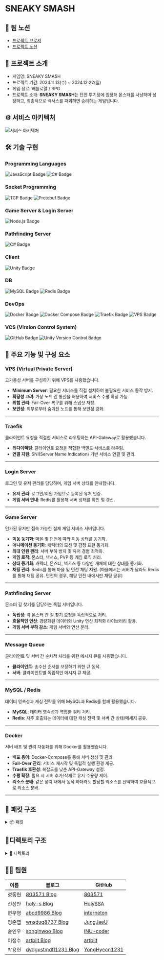 # SNEAKY SMASH

## 🎈 팀 노션

- [프로젝트 브로셔](https://pollen-violin-7c8.notion.site/SNEAKY-SMASH-164ca0528acf8072a337cc4abd620ab6)
- [프로젝트 노션](https://teamsparta.notion.site/8-b5a0145e1e434ae6b45ca653cdfa04d2)

## 👋 프로젝트 소개

- 게임명: SNEAKY SMASH
- 프로젝트 기간: 2024.11.13(수) ~ 2024.12.22(일)
- 게임 장르: 배틀로얄 / RPG
- 프로젝트 소개: **SNEAKY SMASH**는 던전 투기장에 입장해 몬스터를 사냥하며 성장하고, 최종적으로 넥서스를 파괴하면 승리하는 게임입니다.

## ⚙️ 서비스 아키텍처

![서비스 아키텍처](https://github.com/user-attachments/assets/1cf53135-a523-4f57-8f92-5a67a8c22240)

## 🛠️ 기술 구현

### Programming Languages

<p align="left">
  <img src="https://img.shields.io/badge/JavaScript-yellow?style=for-the-badge&logo=javascript&logoColor=white" alt="JavaScript Badge"/>
  <img src="https://img.shields.io/badge/C%23-239120?style=for-the-badge&logo=csharp&logoColor=white" alt="C# Badge"/>
</p>

### Socket Programming

<p align="left">
  <img src="https://img.shields.io/badge/TCP-00599C?style=for-the-badge&logo=protocol&logoColor=white" alt="TCP Badge"/>
  <img src="https://img.shields.io/badge/Protobuf-336791?style=for-the-badge&logo=google&logoColor=white" alt="Protobuf Badge"/>
</p>

### Game Server & Login Server

<img src="https://img.shields.io/badge/Node.js-339933?style=for-the-badge&logo=node.js&logoColor=white" alt="Node.js Badge"/>

### Pathfinding Server

<img src="https://img.shields.io/badge/C%23-239120?style=for-the-badge&logo=csharp&logoColor=white" alt="C# Badge"/>

### Client

<img src="https://img.shields.io/badge/Unity-000000?style=for-the-badge&logo=unity&logoColor=white" alt="Unity Badge"/>

### DB

<p align="left">
  <img src="https://img.shields.io/badge/MySQL-4479A1?style=for-the-badge&logo=mysql&logoColor=white" alt="MySQL Badge"/>
  <img src="https://img.shields.io/badge/Redis-DC382D?style=for-the-badge&logo=redis&logoColor=white" alt="Redis Badge"/>
</p>

### DevOps

<p align="left">
  <img src="https://img.shields.io/badge/Docker-2496ED?style=for-the-badge&logo=docker&logoColor=white" alt="Docker Badge"/>
  <img src="https://img.shields.io/badge/Docker%20Compose-2496ED?style=for-the-badge&logo=docker&logoColor=white" alt="Docker Compose Badge"/>
  <img src="https://img.shields.io/badge/Traefik-000000?style=for-the-badge&logo=traefik&logoColor=white" alt="Traefik Badge"/>
  <img src="https://img.shields.io/badge/VPS-FF6600?style=for-the-badge&logo=linux&logoColor=white" alt="VPS Badge"/>
</p>

### VCS (Virsion Control System)

<p align="left">
  <img src="https://img.shields.io/badge/GitHub-181717?style=for-the-badge&logo=github&logoColor=white" alt="GitHub Badge"/>
  <img src="https://img.shields.io/badge/Unity%20Version%20Control-000000?style=for-the-badge&logo=unity&logoColor=white" alt="Unity Version Control Badge"/>
</p>

## 📌 주요 기능 및 구성 요소

### **VPS (Virtual Private Server)**

고가용성 서버를 구성하기 위해 VPS를 사용했습니다.

- **Minimum Server**: 필요한 서비스를 직접 설치하여 불필요한 서비스 동작 방지.
- **확장성 고려**: 가상 노드 간 통신을 허용하여 서비스 수평 확장 가능.
- **위험 관리**: Fail-Over 복구를 위해 스냅샷 저장.
- **보안성**: 외부로부터 숨겨진 노드를 통해 보안성 강화.

---

### **Traefik**

클라이언트 요청을 적절한 서비스로 라우팅하는 API-Gateway로 활용했습니다.

- **리다이렉팅**: 클라이언트 요청을 적합한 백엔드 서비스로 라우팅.
- **연결 지원**: SNI(Server Name Indication) 기반 서비스 연결 및 관리.

---

### **Login Server**

로그인 및 유저 관리를 담당하며, 게임 서버 상태를 안내합니다.

- **유저 관리**: 로그인/회원 가입으로 등록된 유저 인증.
- **게임 서버 안내**: Redis를 활용해 서버 상태를 확인 및 갱신.

---

### **Game Server**

인가된 유저만 접속 가능한 실제 게임 서비스 서버입니다.

- **이동 동기화**: 마을 및 던전에 따라 이동 상태를 동기화.
- **애니메이션 동기화**: 캐릭터의 모션 및 감정 표현 동기화.
- **최대 인원 관리**: 서버 부하 방지 및 유저 경험 최적화.
- **게임 로직**: 몬스터, 넥서스, PVP 등 게임 로직 처리.
- **상태 동기화**: 캐릭터, 몬스터, 넥서스 등 다양한 개체에 대한 상태를 동기화.
- **채팅 관리**: Redis를 통해 마을 및 던전 채팅 지원. (마을에서는 서버가 달라도 Redis를 통해 채팅 공유. 던전의 경우, 해당 던전 내에서만 채팅 공유)

---

### **Pathfinding Server**

몬스터 길 찾기를 담당하는 독립 서버입니다.

- **독립성**: 각 몬스터 간 길 찾기 요청을 독립적으로 처리.
- **효율적인 연산**: 경량화된 데이터와 Unity 연산 최적화 라이브러리 활용.
- **게임 서버 부하 감소**: 게임 서버와 연산 분리.

---

### **Message Queue**

클라이언트 및 서버 간 순차적 처리를 위한 메시지 큐를 사용했습니다.

- **클라이언트**: 송수신 순서를 보장하기 위한 큐 동작.
- **서버**: 클라이언트별 독립적인 메시지 큐 제공.

---

### **MySQL / Redis**

데이터 영속성과 캐싱 전략을 위해 MySQL과 Redis를 함께 활용했습니다.

- **MySQL**: 데이터 영속성과 복잡한 쿼리 처리.
- **Redis**: 자주 호출되는 데이터에 대한 캐싱 전략 및 서버 간 상태/메세지 공유.

---

### **Docker**

서버 배포 및 관리 자동화를 위해 Docker를 활용했습니다.

- **배포 용이**: Docker-Compose를 통해 서버 생성 및 관리.
- **Fail-Over 관리**: 서비스 재시작 및 독립적 실행 환경 제공.
- **Traefik 호환성**: 복잡도를 낮춘 API-Gateway 설정.
- **수평 확장**: 필요 시 서버 추가/삭제로 유저 수용량 제어.
- **리소스 분배**: 같은 장치 내에서 동작 하더라도 할당할 리소스를 선택하여 효율적으로 리소스 분배.

---

## 📝 패킷 구조

<details>
<summary>📦 패킷</summary>

### User
- `C_Register : 27`
- `S_Register : 28`
- `C_Login  : 29`
- `S_Login  : 30`
- `C_Logout  : 101`
- `S_Logout  : 102`

### Town
- `C_Enter: 0`
- `S_Enter: 1`
- `S_Spawn: 2`
- `S_Despawn: 3`
- `C_Move: 4`
- `S_Move: 5`
- `C_Animation: 6`
- `S_Animation: 7`
- `C_Chat: 8`
- `S_Chat: 9`
- `S_EnterDungeon: 10`

### Battle
- `C_LeaveDungeon: 11`
- `S_LeaveDungeon: 12`
- `S_UpdatePlayerHp: 13`
- `S_UpdateMonsterHp: 14`
- `S_UpdateNexusHp: 15`
- `S_LevelUp: 16`
- `C_AttackedNexus: 17`
- `S_AttackedNexus: 18`
- `C_HitPlayer : 19`
- `S_HitPlayer : 20`
- `C_HitMonster : 21`
- `S_HitMonster : 22`
- `S_PlayerStatus: 23`
- `S_DeathPlayer: 24`
- `S_RevivePlayer: 25`
- `S_GetExp: 26`
- `S_NexusSpawn: 51`
- `S_PlayerKillCount: 52`
- `S_GameEnd: 53`

### Skills & Items
- `C_UseItem: 31`
- `S_UseItem: 32`
- `C_GetSkill: 33`
- `S_GetSkill: 34`
- `C_ShootProjectile: 35`
- `S_ShootProjectile: 36`
- `C_UseSkill: 37`
- `S_UseSkill: 38`

### Monsters
- `S_MonsterAttack: 39`
- `S_MonsterMove: 40`
- `S_MonsterKill: 41`
- `S_MonsterSpawn: 42`
- `S_MonsterKillCount: 43`

### Party
- `C_Party: 44`
- `S_Party: 45`
- `C_PartyJoin: 46`
- `S_PartyJoin: 47`
- `C_PartyLeave: 48`
- `S_PartyLeave: 49`
- `C_MatchStart: 50`

### Path
- `C_GetNavPath: 99`
- `S_GetNavPath: 100`
- `C_Authorize: 103`
- `S_Authorize: 104`
- `S_GameServerInfo: 253`
- `S_Ping: 254`
- `C_Ping: 255`

</details>


## 📁디렉토리 구조

<details>
<summary>📂 디렉토리 </summary>

#### 📂 assets
- `classInfo.json`
- `dungeonInfo.json`
- `equipment.json`
- `item.json`
- `levelperStats.json`
- `monster.json`
- `projectile.json`
- `skill.json`
- `userExp.json`
- `userSpawnTime.json`

#### 📂 src
- 📂 `classes`
  - 📂 `manager`
    - `base.manager.js`
    - `DB.Manager.js`
    - `latency.manager.js`
  - 📂 `model`
    - `dungeon.class.js`
    - `monster.class.js`
    - `monsterLogic.class.js`
    - `nexus.class.js`
    - `pathServer.js`
    - `user.class.js`
- 📂 `configs`
  - 📂 `constants`
    - `constants.js`
    - `env.js`
    - `header.js`
    - `game.js`
    - `packetId.js`
    - `serverUUID.js`
  - `config.js`
- 📂 `db`
  - 📂 `migrations`
    - `createSchema.js`
  - 📂 `model`
    - `boss.db.js`
    - `characters.db.js`
    - `dungeon.db.js`
    - `equipment.db.js`
    - `inventoryitem.db.js`
    - `item.db.js`
    - `monster.db.js`
    - `skill.db.js`
    - `stage.db.js`
    - `user.db.js`
  - 📂 `query`
    - `boss.query.js`
    - `characters.query.js`
    - `dungeon.query.js`
    - `equipment.query.js`
    - `inventoryitem.query.js`
    - `item.query.js`
    - `monster.query.js`
    - `skill.query.js`
    - `stage.query.js`
    - `user.query.js`
  - 📂 `sql`
    - `0_user_db.sql`
    - `1_item_db.sql`
    - `boss_db.sql`
    - `characters_db.sql`
    - `dungeon_db.sql`
    - `equipment_db.sql`
    - `inventoryItem_db.sql`
    - `monsters_db.sql`
    - `skill_db.sql`
    - `stage_db.sql`
  - `database.js`
- 📂 `events`
  - `onClose.js`
  - `onConnection.js`
  - `onData.js`
  - `onEnd.js`
  - `onError.js`
- 📂 `handler`
  - 📂 `dungeon`
    - `hitMonster.handler.js`
    - `hitPlayer.handler.js`
    - `leaveDungeon.handler.js`
  - 📂 `game`
    - `deathPlayer.notification.js`
  - 📂 `healthCheck`
    - `pong.handler.js`
  - 📂 `item`
    - `useItem.handler.js`
  - 📂 `monster`
    - `monsterKill.notification.js`
  - 📂 `nexus`
    - `attackedNexus.handler.js`
  - 📂 `party`
    - `dungeon.start.handler.js`
    - `party.handler.js`
    - `party.join.handler.js`
    - `party.leave.handler.js`
  - 📂 `skill`
    - `getSkill.handler.js`
    - `shootProjectile.handler.js`
    - `useSkill.handler.js`
  - 📂 `town`
    - `animation.handler.js`
    - `chat.handler.js`
    - `enter.handler.js`
    - `move.player.handler.js`
  - 📂 `user`
    - `login.handler.js`
  - `result.js`
  - `index.js`
- 📂 `init`
  - `index.js`
  - `loadProtos.js`
  - `protofiles.js`
- 📂 `protobuf`
  - 📂 `dungeon`
    - `battle.proto`
    - `monster.proto`
    - `stage.proto`
  - 📂 `town`
    - `match.proto`
    - `town.proto`
  - 📂 `user`
    - `customMessage.proto`
    - `healthCheck.proto`
    - `item.proto`
    - `login.proto`
    - `skill.proto`
- 📂 `sessions`
  - 📂 `redis`
    - `helper.js`
    - `redis.account.js`
    - `redis.chat.js`
    - `redis.health.js`
    - `redis.party.js`
    - `redis.server.js`
    - `redis.user.js`
  - `dungeon.session.js`
  - `sessions.js`
  - `town.session.js`
  - `user.session.js`
- 📂 `utils`
  - 📂 `error`
    - `customError.js`
    - `errorCodes.js`
    - `errorHandler.js`
  - 📂 `etc`
    - `despawn.logic.js`
    - `enter.logic.js`
    - `enterTown.js`
  - 📂 `joi`
    - `joiUtils.js`
  - 📂 `navmesh`
    - `navmesh.js`
  - 📂 `notification`
    - `broadcastBySession.js`
    - `createNotification.js`
  - 📂 `packet`
    - `createHeader.js`
    - `createResponse.js`
    - `decodePacket.js`
  - 📂 `redis`
    - `redisManager.js`
  - 📂 `socket`
    - `messageQueue.js`
  - `dateFormatter.js`
  - `generateNexusId.js`
  - `logger.js`
  - `makeUUID.js`
  - `transfromCase.js`
- `server.js`

---
</details>



## 👩‍💻 팀원

| 이름   | 블로그                                                       | GitHub                                             |
| ------ | ------------------------------------------------------------ | -------------------------------------------------- |
| 정동현 | [803571 Blog](https://blog.naver.com/803571)                 | [803571](https://github.com/803571)                |
| 신성안 | [holy-s Blog](https://holy-s.tistory.com/)                   | [HolySSA](https://github.com/HolySSA)              |
| 변우영 | [abcd9986 Blog](https://velog.io/@abcd9986/posts)            | [interneton](https://github.com/interneton)        |
| 정준엽 | [wnsduq8737 Blog](https://velog.io/@wnsduq8737/posts)        | [JungJaeU](https://github.com/JungJaeU)            |
| 송인우 | [songinwoo Blog](https://velog.io/@songinwoo/posts)          | [INU-coder](https://github.com/INU-coder)          |
| 이정수 | [artbiit Blog](https://velog.io/@artbiit/series)             | [artbiit](https://github.com/artbiit)              |
| 박용현 | [dydgustmdfl1231 Blog](https://dydgustmdfl1231.tistory.com/) | [YongHyeon1231](https://github.com/YongHyeon1231/) |
